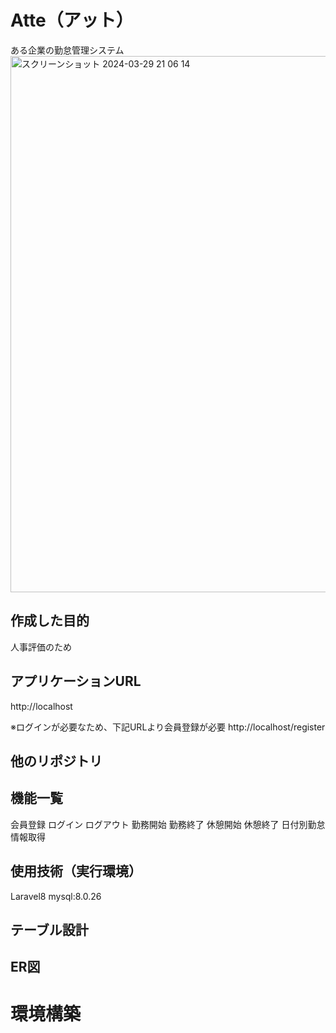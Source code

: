 # Atte（アット）
ある企業の勤怠管理システム
<img width="858" alt="スクリーンショット 2024-03-29 21 06 14" src="https://github.com/misakiragu/attendance-system/assets/141226793/cc9e20a0-18e5-4b7e-bd3b-2d58006428ac">

## 作成した目的
人事評価のため

## アプリケーションURL
http://localhost

※ログインが必要なため、下記URLより会員登録が必要
http://localhost/register

## 他のリポジトリ

## 機能一覧
会員登録
ログイン
ログアウト
勤務開始
勤務終了
休憩開始
休憩終了
日付別勤怠情報取得

## 使用技術（実行環境）
Laravel8
mysql:8.0.26

## テーブル設計

## ER図

# 環境構築



